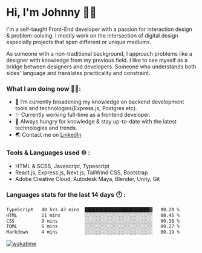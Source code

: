 # Hi, I'm Johnny 👋🧑‍

I'm a self-taught Front-End developer with a passion for interaction design & problem-solving. I mostly work on the intersection of digital design especially projects that span different or unique mediums.

As someone with a non-traditional background, I approach problems like a designer with knowledge from my previous field. I like to see myself as a bridge between designers and developers. Someone who understands both sides' language and translates practicality and constraint.

### What I am doing now 🧑‍💻:

- 🔭 I’m currently broadening my knowledge on backend development tools and technologies(Express.js, Postgres etc).
- ✨ Currently working full-time as a frontend developer.
- 📖 Always hungry for knowledge & stay up-to-date with the latest technologies and trends.
- 🌏 Contact me on [LinkedIn](https://www.linkedin.com/in/johchai/)

### Tools & Languages used ⚙️ :

- HTML & SCSS, Javascript, Typescript
- React.js, Express.js, Next.js, TailWind CSS, Bootstrap
- Adobe Creative Cloud, Autodesk Maya, Blender, Unity, Git

### Languages stats for the last 14 days 🕛 :

<!--START_SECTION:waka-->

```txt
TypeScript   40 hrs 43 mins  ████████████████████████▓   98.20 %
HTML         11 mins         ░░░░░░░░░░░░░░░░░░░░░░░░░   00.45 %
CSS          9 mins          ░░░░░░░░░░░░░░░░░░░░░░░░░   00.38 %
TOML         6 mins          ░░░░░░░░░░░░░░░░░░░░░░░░░   00.27 %
Markdown     4 mins          ░░░░░░░░░░░░░░░░░░░░░░░░░   00.19 %
```

<!--END_SECTION:waka-->

[![wakatime](https://wakatime.com/badge/user/0cd14e89-b357-451d-b5c1-4a79286fb5a6.svg)](https://wakatime.com/@0cd14e89-b357-451d-b5c1-4a79286fb5a6)
